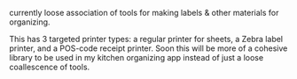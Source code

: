  currently loose association of tools for making labels & other materials for organizing.

This has 3 targeted printer types: a regular printer for sheets, a Zebra label printer, and a POS-code receipt printer. Soon this will be more of a cohesive library to be used in my kitchen organizing app instead of just a loose coallescence of tools.
